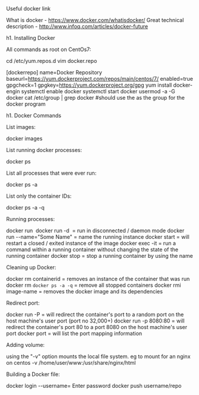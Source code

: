 Useful docker link

What is docker - https://www.docker.com/whatisdocker/
Great technical description - http://www.infoq.com/articles/docker-future

h1. Installing Docker

All commands as root on CentOs7:

cd /etc/yum.repos.d
vim docker.repo

[dockerrepo]
name=Docker Repository
baseurl=https://yum.dockerproject.com/repos/main/centos/7/
enabled=true
gpgcheck=1
gpgkey=https://yum.dockerproject.org/gpg
yum install docker-engin
systemctl enable docker
systemctl start docker
usermod -a -G docker <username>
cat /etc/group | grep docker #should use the <username> as the group for the docker program

h1. Docker Commands

List images:

docker images

List running docker processes:

docker ps

List all processes that were ever run:

docker ps -a

List only the container IDs:

docker ps -a -q

Running processes:

docker run <image>
docker run -d <image> = run in disconnected / daemon mode
docker run --name="Some Name" = name the running instance
docker start <name> = will restart a closed / exited instance of the image
docker exec -it <name> <command> = run a command within a running container without changing the state of the running container
docker stop <name> = stop a running container by using the name

Cleaning up Docker:

docker rm containerid = removes an instance of the container that was run
docker rm `docker ps -a -q` = remove all stopped containers
docker rmi image-name = removes the docker image and its dependencies

Redirect port:

docker run -P = will redirect the container's port to a random port on the host machine's user port (port no 32,000+)
docker run -p 8080:80 = will redirect the container's port 80 to a port 8080 on the host machine's user port 
docker port <container-name> = will list the port mapping information

Adding volume:

using the "-v" option mounts the local file system. eg to mount for an nginx on centos
-v /home/user/www:/usr/share/nginx/html

Building a Docker file:

docker login --username=<username>
Enter password
docker push username/repo